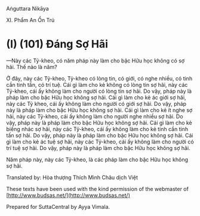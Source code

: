 Aṅguttara Nikāya

XI. Phẩm An Ổn Trú

# (I) (101) Ðáng Sợ Hãi

—Này các Tỷ-kheo, có năm pháp này làm cho bậc Hữu học không có sợ hãi. Thế nào là năm?

Ở đây, này các Tỷ-kheo, Tỷ-kheo có lòng tin, có giới, có nghe nhiều, có tinh cần tinh tấn, có trí tuệ. Cái gì làm cho kẻ không có lòng tin sợ hãi, này các Tỷ-kheo, cái ấy không làm cho người có lòng tin sợ hãi. Do vậy, pháp này là pháp làm cho bậc Hữu học không sợ hãi. Cái gì làm cho kẻ ác giới sợ hãi, này các Tỷ kheo, cái ấy không làm cho người có giới sợ hãi. Do vậy, pháp này là pháp làm cho bậc Hữu học không sợ hãi. Cái gì làm cho kẻ ít nghe sợ hãi, này các Tỷ-kheo, cái ấy không làm cho người nghe nhiều sợ hãi. Do vậy, pháp này là pháp làm cho bậc Hữu học không sợ hãi. Cái gì làm cho kẻ biếng nhác sợ hãi, này các Tỷ-kheo, cái ấy không làm cho kẻ tinh cần tinh tấn sợ hãi. Do vậy, pháp này là pháp làm cho bậc Hữu học không sợ hãi. Cái gì làm cho kẻ ác tuệ sợ hãi, này các Tỷ-kheo, cái ấy không làm cho người có trí tuệ sợ hãi. Do vậy, pháp này là pháp làm cho bậc Hữu học không sợ hãi.

Năm pháp này, này các Tỷ-kheo, là các pháp làm cho bậc Hữu học không sợ hãi.

Translated by: Hòa thượng Thích Minh Châu dịch Việt

These texts have been used with the kind permission of the webmaster of [http://www.budsas.net/](http://www.budsas.net/)

Prepared for SuttaCentral by Ayya Vimala.
